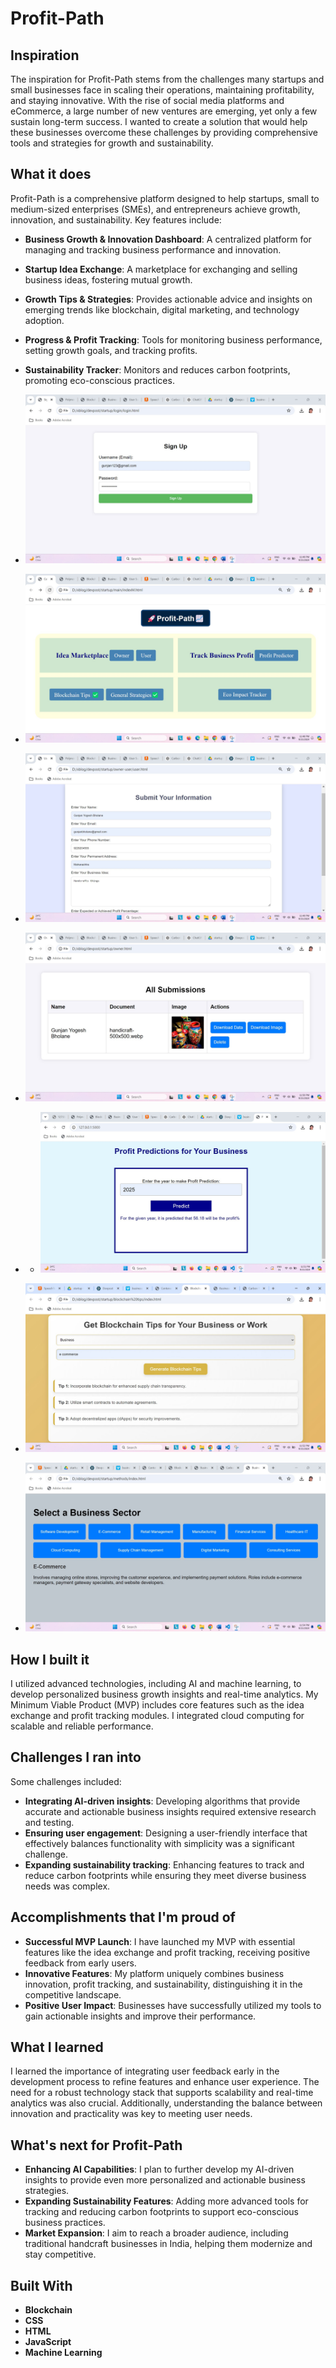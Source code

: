 # Profit-Path

## **Inspiration**
The inspiration for Profit-Path stems from the challenges many startups and small businesses face in scaling their operations, maintaining profitability, and staying innovative. With the rise of social media platforms and eCommerce, a large number of new ventures are emerging, yet only a few sustain long-term success. I wanted to create a solution that would help these businesses overcome these challenges by providing comprehensive tools and strategies for growth and sustainability.

## **What it does**
Profit-Path is a comprehensive platform designed to help startups, small to medium-sized enterprises (SMEs), and entrepreneurs achieve growth, innovation, and sustainability. Key features include:

- **Business Growth & Innovation Dashboard**: A centralized platform for managing and tracking business performance and innovation.
- **Startup Idea Exchange**: A marketplace for exchanging and selling business ideas, fostering mutual growth.
- **Growth Tips & Strategies**: Provides actionable advice and insights on emerging trends like blockchain, digital marketing, and technology adoption.
- **Progress & Profit Tracking**: Tools for monitoring business performance, setting growth goals, and tracking profits.
- **Sustainability Tracker**: Monitors and reduces carbon footprints, promoting eco-conscious practices.
- ![Alt text](images/3.jpg)
- ![Alt text](images/1.jpg)
- ![Alt text](images/2.jpg)
- ![Alt text](images/4.jpg)
- - ![Alt text](images/5.jpg)

- ![Alt text](images/6.jpg)

- ![Alt text](images/7.jpg)


## **How I built it**
I utilized advanced technologies, including AI and machine learning, to develop personalized business growth insights and real-time analytics. My Minimum Viable Product (MVP) includes core features such as the idea exchange and profit tracking modules. I integrated cloud computing for scalable and reliable performance.

## **Challenges I ran into**
Some challenges included:

- **Integrating AI-driven insights**: Developing algorithms that provide accurate and actionable business insights required extensive research and testing.
- **Ensuring user engagement**: Designing a user-friendly interface that effectively balances functionality with simplicity was a significant challenge.
- **Expanding sustainability tracking**: Enhancing features to track and reduce carbon footprints while ensuring they meet diverse business needs was complex.

## **Accomplishments that I'm proud of**
- **Successful MVP Launch**: I have launched my MVP with essential features like the idea exchange and profit tracking, receiving positive feedback from early users.
- **Innovative Features**: My platform uniquely combines business innovation, profit tracking, and sustainability, distinguishing it in the competitive landscape.
- **Positive User Impact**: Businesses have successfully utilized my tools to gain actionable insights and improve their performance.

## **What I learned**
I learned the importance of integrating user feedback early in the development process to refine features and enhance user experience. The need for a robust technology stack that supports scalability and real-time analytics was also crucial. Additionally, understanding the balance between innovation and practicality was key to meeting user needs.

## **What's next for Profit-Path**
- **Enhancing AI Capabilities**: I plan to further develop my AI-driven insights to provide even more personalized and actionable business strategies.
- **Expanding Sustainability Features**: Adding more advanced tools for tracking and reducing carbon footprints to support eco-conscious business practices.
- **Market Expansion**: I aim to reach a broader audience, including traditional handcraft businesses in India, helping them modernize and stay competitive.

## **Built With**
- **Blockchain**
- **CSS**
- **HTML**
- **JavaScript**
- **Machine Learning**
